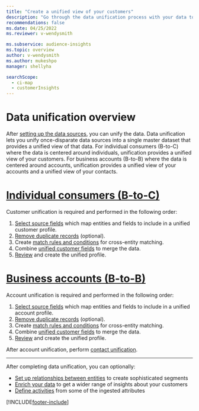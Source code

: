 ```yaml
---
title: "Create a unified view of your customers"
description: "Go through the data unification process with your data to create a single master dataset of account or customer profiles."
recommendations: false
ms.date: 04/25/2022
ms.reviewer: v-wendysmith

ms.subservice: audience-insights
ms.topic: overview
author: v-wendysmith
ms.author: mukeshpo
manager: shellyha

searchScope: 
  - ci-map
  - customerInsights
---
```


# Data unification overview

After [setting up the data sources](data-sources.md), you can unify the data. Data unification lets you unify once-disparate data sources into a single master dataset that provides a unified view of that data. For individual consumers (B-to-C) where the data is centered around individuals, unification provides a unified view of your customers. For business accounts (B-to-B) where the data is centered around accounts, unification provides a unified view of your accounts and a unified view of your contacts.


# [Individual consumers (B-to-C)](#tab/b2c)

Customer unification is required and performed in the following order:

1. [Select source fields](map-entities.md) which map entities and fields to include in a unified customer profile.
1. [Remove duplicate records](remove-duplicates.md) (optional).
1. Create [match rules and conditions](match-entities.md) for cross-entity matching.
1. Combine [unified customer fields](merge-entities.md) to merge the data.
1. [Review](review-unification.md) and create the unified profile.

# [Business accounts (B-to-B)](#tab/b2b)

Account unification is required and performed in the following order:

1. [Select source fields](map-entities.md) which map entities and fields to include in a unified account profile.
1. [Remove duplicate records](remove-duplicates.md) (optional).
1. Create [match rules and conditions](match-entities.md) for cross-entity matching.
1. Combine [unified customer fields](merge-entities.md) to merge the data.
1. [Review](review-unification.md) and create the unified profile.

After account unification, perform [contact unification](data-unification-contacts.md).

---

After completing data unification, you can optionally:

- [Set up relationships between entities](relationships.md) to create sophisticated segments
- [Enrich your data](enrichment-hub.md) to get a wider range of insights about your customers
- [Define activities](activities.md) from some of the ingested attributes

[!INCLUDE[footer-include](includes/footer-banner.md)]
